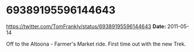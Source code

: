 # 69389195596144643
https://twitter.com/TomFrankly/status/69389195596144643
**Date:** 2011-05-14

Off to the Altoona - Farmer's Market ride. First time out with the new Trek.
